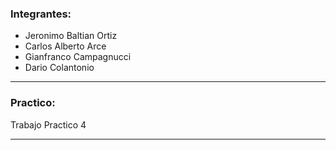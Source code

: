 ### Integrantes:
- Jeronimo Baltian Ortiz
- Carlos Alberto Arce
- Gianfranco Campagnucci
- Dario Colantonio
***
### Practico:
Trabajo Practico 4
***

